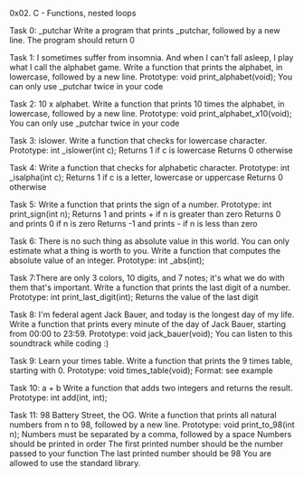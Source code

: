 0x02. C - Functions, nested loops

Task 0: _putchar
Write a program that prints _putchar, followed by a new line.
The program should return 0

Task 1: I sometimes suffer from insomnia. And when I can't fall asleep, I play what I call the alphabet game.
Write a function that prints the alphabet, in lowercase, followed by a new line.
Prototype: void print_alphabet(void);
You can only use _putchar twice in your code

Task 2: 10 x alphabet.
Write a function that prints 10 times the alphabet, in lowercase, followed by a new line.
Prototype: void print_alphabet_x10(void);
You can only use _putchar twice in your code

Task 3: islower.
Write a function that checks for lowercase character.
Prototype: int _islower(int c);
Returns 1 if c is lowercase
Returns 0 otherwise

Task 4: Write a function that checks for alphabetic character.
Prototype: int _isalpha(int c);
Returns 1 if c is a letter, lowercase or uppercase
Returns 0 otherwise

Task 5: Write a function that prints the sign of a number.
Prototype: int print_sign(int n);
Returns 1 and prints + if n is greater than zero
Returns 0 and prints 0 if n is zero
Returns -1 and prints - if n is less than zero

Task 6: There is no such thing as absolute value in this world. You can only estimate what a thing is worth to you.
Write a function that computes the absolute value of an integer.
Prototype: int _abs(int);

Task 7:There are only 3 colors, 10 digits, and 7 notes; it's what we do with them that's important.
Write a function that prints the last digit of a number.
Prototype: int print_last_digit(int);
Returns the value of the last digit

Task 8:  I'm federal agent Jack Bauer, and today is the longest day of my life.
Write a function that prints every minute of the day of Jack Bauer, starting from 00:00 to 23:59.
Prototype: void jack_bauer(void);
You can listen to this soundtrack while coding :)

Task 9:  Learn your times table.
Write a function that prints the 9 times table, starting with 0.
Prototype: void times_table(void);
Format: see example

Task 10:  a + b
Write a function that adds two integers and returns the result.
Prototype: int add(int, int);

Task 11: 98 Battery Street, the OG.
Write a function that prints all natural numbers from n to 98, followed by a new line.
Prototype: void print_to_98(int n);
Numbers must be separated by a comma, followed by a space
Numbers should be printed in order
The first printed number should be the number passed to your function
The last printed number should be 98
You are allowed to use the standard library.
